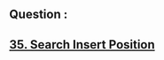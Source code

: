 ## Question : 
<h2> <a href="https://leetcode.com/problems/search-insert-position/">35. Search Insert Position</a>
